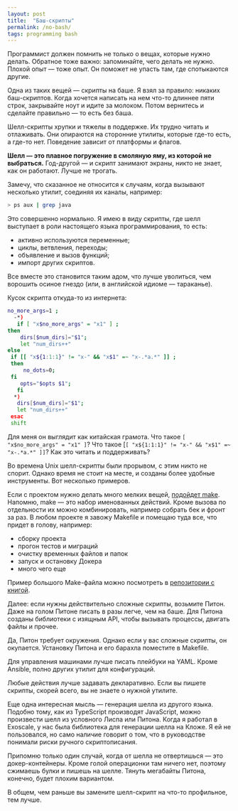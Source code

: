 ```yaml
---
layout: post
title:  "Баш-скрипты"
permalink: /no-bash/
tags: programming bash
---
```


Программист должен помнить не только о вещах, которые нужно делать. Обратное тоже важно: запоминайте, чего делать не нужно. Плохой опыт — тоже опыт. Он поможет не упасть там, где спотыкаются другие.

Одна из таких вещей — скрипты на баше. Я взял за правило: никаких баш-скриптов. Когда хочется написать на нем что-то длиннее пяти строк, закрывайте ноут и идите за молоком. Потом вернитесь и сделайте правильно — то есть без баша.

Шелл-скрипты хрупки и тяжелы в поддержке. Их трудно читать и отлаживать. Они опираются на сторонние утилиты, которые где-то есть, а где-то нет. Поведение зависит от платформы и флагов.

**Шелл — это плавное погружение в смоляную яму, из которой не выбраться.** Год-другой — и скрипт занимают экраны, никто не знает, как он работают. Лучше не трогать.

Замечу, что сказанное не относится к случаям, когда вызывают несколько утилит, соединяя их каналы, например:

~~~bash
> ps aux | grep java
~~~

Это совершенно нормально. Я имею в виду скрипты, где шелл выступает в роли настоящего языка программирования, то есть:

- активно используются переменные;
- циклы, ветвления, переходы;
- объявление и вызов функций;
- импорт других скриптов.

Все вместе это становится таким адом, что лучше уволиться, чем ворошить осиное гнездо (или, в английской идиоме — тараканье).

Кусок скрипта откуда-то из интернета:

~~~bash
no_more_args=1 ;
  -*)
   if [ "x$no_more_args" = "x1" ] ;
then
    dirs[$num_dirs]="$1";
    let "num_dirs++"
else
 if [[ "x${1:1:1}" != "x-" && "x$1" =~ "x-.*a.*" ]] ;
 then
     no_dots=0;
 fi
    opts="$opts $1";
   fi
  *)
   dirs[$num_dirs]="$1";
   let "num_dirs++"
 esac
 shift
~~~

Для меня он выглядит как китайская грамота. Что такое `[ "x$no_more_args" = "x1" ]`? Что такое [`[ "x${1:1:1}" != "x-" && "x$1" =~ "x-.*a.*" ]]`? Как это читать и поддерживать?

Во времена Unix шелл-скрипты были прорывом, с этим никто не спорит. Однако время не стоит на месте, и созданы более удобные инструменты. Вот несколько примеров.

[blog-make]: /makefiles/

Если с проектом нужно делать много мелких вещей, [подойдет make][blog-make]. Напомню, make — это набор именованных действий. Кроме вызова по отдельности их можно комбинировать, например собрать бек и фронт за раз. В любом проекте я завожу Makefile и помещаю туда все, что придет в голову, например:

- сборку проекта
- прогон тестов и миграций
- очистку временных файлов и папок
- запуск и остановку Докера
- много чего еще

[repo-make]: https://github.com/igrishaev/clj-book/blob/master/Makefile

Пример большого Make-файла можно посмотреть в [репозитории с книгой][repo-make].

Далее: если нужны действительно сложные скрипты, возьмите Питон. Даже на  голом Питоне писать в разы легче, чем на баше. Для Питона созданы библиотеки с изящным API, чтобы вызывать процессы, двигать файлы и прочее.

Да, Питон требует окружения. Однако если у вас сложные скрипты, он окупается.  Установку Питона и его барахла поместите в Makefile.

Для управления машинами лучше писать плейбуки на YAML. Кроме Ansible, полно других утилит для конфигураций.

Любые действия лучше задавать декларативно. Если вы пишете скрипты, скорей всего, вы не знаете о нужной утилите.

Еще одна интересная мысль — генерация шелла из другого языка. Подобно тому, как из TypeScript производят JavaScript, можно произвести шелл из условного Лиспа или Питона. Когда я работал в Exoscale, у нас была библиотека для генерации шелла на Кложе. Я ей не пользовался, но само наличие говорит о том, что в руководстве понимали риски ручного скриптописания.

Припомню только один случай, когда от шелла не отвертишься — это докер-контейнеры. Кроме голой операционки там ничего нет, поэтому сжимаешь булки и пишешь на шелле. Тянуть мегабайты Питона, конечно, будет плохим вариантом.

В общем, чем раньше вы замените шелл-скрипт на что-то профильное, тем лучше.

